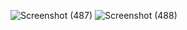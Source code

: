 ![Screenshot (487)](https://github.com/ahmedgamal23/Financial-Performance-Analysis-Project/assets/99516536/1f1cea3d-41d2-46f8-a736-d7f52b3cb03d)
![Screenshot (488)](https://github.com/ahmedgamal23/Financial-Performance-Analysis-Project/assets/99516536/39227f3d-e59f-4f8d-a9d9-6336a7fab2d4)
